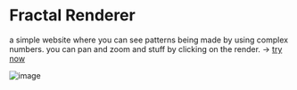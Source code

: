 # Fractal Renderer

a simple website where you can see patterns being made by using complex numbers. you can pan and zoom and stuff by clicking on the render. -> [try now](https://abdurrafey-amir.github.io/fractal-renderer-web/)

![image](https://github.com/user-attachments/assets/2906a8e3-9e08-4680-872a-a9c782871288)
